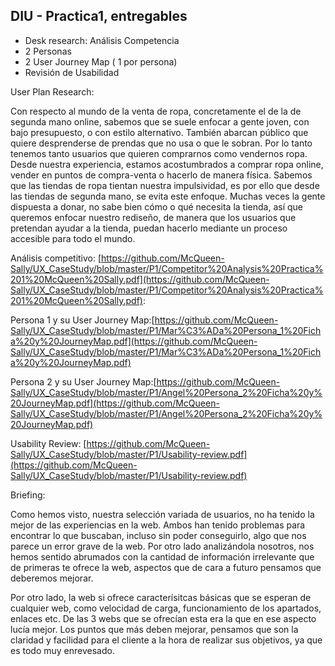 ## DIU - Practica1, entregables


- Desk research: Análisis Competencia 
- 2 Personas 
- 2 User Journey Map  ( 1 por persona)
- Revisión de Usabilidad 

User Plan Research:

Con respecto al mundo de la venta de ropa, concretamente el de la de segunda mano online, sabemos que se suele enfocar a gente joven, con bajo presupuesto, o con estilo alternativo. También abarcan público que quiere desprenderse de prendas que no usa o que le sobran. Por lo tanto tenemos tanto usuarios que quieren comprarnos como vendernos ropa. Desde nuestra experiencia, estamos acostumbrados a comprar ropa online, vender en puntos de compra-venta o hacerlo de manera física. Sabemos que las tiendas de ropa tientan nuestra impulsividad, es por ello que desde las tiendas de segunda mano, se evita este enfoque. Muchas veces la gente dispuesta a donar, no sabe bien cómo o qué necesita la tienda, así que queremos enfocar nuestro rediseño, de manera que los usuarios que pretendan ayudar a la tienda, puedan hacerlo mediante un proceso accesible para todo el mundo.



Análisis competitivo: [https://github.com/McQueen-Sally/UX_CaseStudy/blob/master/P1/Competitor%20Analysis%20Practica%201%20McQueen%20Sally.pdf](https://github.com/McQueen-Sally/UX_CaseStudy/blob/master/P1/Competitor%20Analysis%20Practica%201%20McQueen%20Sally.pdf):

Persona 1 y su User Journey Map:[https://github.com/McQueen-Sally/UX_CaseStudy/blob/master/P1/Mar%C3%ADa%20Persona_1%20Ficha%20y%20JourneyMap.pdf](https://github.com/McQueen-Sally/UX_CaseStudy/blob/master/P1/Mar%C3%ADa%20Persona_1%20Ficha%20y%20JourneyMap.pdf)

Persona 2 y su User Journey Map:[https://github.com/McQueen-Sally/UX_CaseStudy/blob/master/P1/Angel%20Persona_2%20Ficha%20y%20JourneyMap.pdf](https://github.com/McQueen-Sally/UX_CaseStudy/blob/master/P1/Angel%20Persona_2%20Ficha%20y%20JourneyMap.pdf)

Usability Review: [https://github.com/McQueen-Sally/UX_CaseStudy/blob/master/P1/Usability-review.pdf](https://github.com/McQueen-Sally/UX_CaseStudy/blob/master/P1/Usability-review.pdf)

Briefing:
<br>

Como hemos visto, nuestra selección variada de usuarios, no ha tenido la mejor de las experiencias en la web. Ambos han tenido problemas para encontrar lo que buscaban, incluso sin poder conseguirlo, algo que nos parece un error grave de la web. Por otro lado analizándola nosotros, nos hemos sentido abrumados con la cantidad de información irrelevante que de primeras te ofrece la web, aspectos que de cara a futuro pensamos que deberemos mejorar. 
<br>

Por otro lado, la web si ofrece caracterísitcas básicas que se esperan de cualquier web, como velocidad de carga, funcionamiento de los apartados, enlaces etc. De las 3 webs que se ofrecían esta era la que en ese aspecto lucía mejor. Los puntos que más deben mejorar, pensamos que son la claridad y facilidad para el cliente a la hora de realizar sus objetivos, ya que es todo muy enrevesado. 
